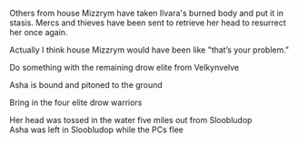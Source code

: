 Others from house Mizzrym have taken Ilvara's burned body and put it in stasis. Mercs and thieves have been sent to retrieve her head to resurrect her once again.
 
Actually I think house Mizzrym would have been like "that’s your problem."
 
Do something with the remaining drow elite from Velkynvelve
 
Asha is bound and pitoned to the ground
 
Bring in the four elite drow warriors
 
Her head was tossed in the water five miles out from Sloobludop  
Asha was left in Sloobludop while the PCs flee